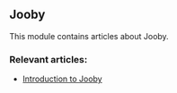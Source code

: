 ## Jooby

This module contains articles about Jooby.

### Relevant articles:

- [Introduction to Jooby](https://www.surya.com/jooby)
